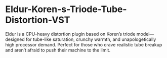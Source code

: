 # Eldur-Koren-s-Triode-Tube-Distortion-VST
Eldur is a CPU-heavy distortion plugin based on Koren’s triode model—designed for tube-like saturation, crunchy warmth, and unapologetically high processor demand. Perfect for those who crave realistic tube breakup and aren’t afraid to push their machine to the limit.
